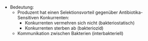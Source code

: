 - Bedeutung:
	- Produzent hat einen Selektionsvorteil gegenüber Antibiotika-Sensitiven Konkurrenten:
		- Konkurrenten vermehren sich nicht (bakteriostatisch)
		- Konkurrenten sterben ab (bakteriozid)
	- Kommunikation zwischen Bakterien (interbakteriell)
